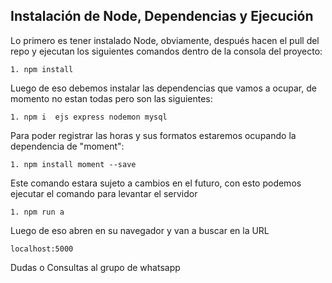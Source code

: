 
## Instalación de Node, Dependencias y Ejecución

Lo primero es tener instalado Node, obviamente, después hacen el pull del repo y ejecutan los siguientes comandos dentro de la consola del proyecto:

    1. npm install 


Luego de eso debemos instalar las dependencias que vamos a ocupar, de momento no estan todas pero son las siguientes: 

    1. npm i  ejs express nodemon mysql

Para poder registrar las horas y sus formatos estaremos ocupando la dependencia de "moment":

    1. npm install moment --save

Este comando estara sujeto a cambios en el futuro, con esto podemos ejecutar el comando para levantar el servidor

    1. npm run a

Luego de eso abren en su navegador y van a buscar en la URL

    localhost:5000

Dudas o Consultas al grupo de whatsapp 
